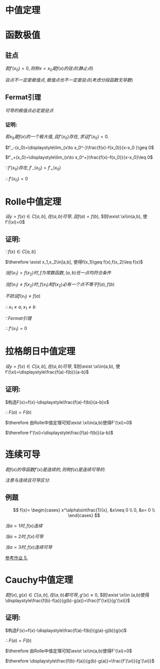 # 中值定理

# 函数极值

## 驻点

$若f'(x_0)=0, 则称x=x_0是f(x)的驻点(静止点)$

$驻点不一定是极值点, 极值点也不一定是驻点(考虑分段函数无导数)$

## Fermat引理

$可导的极值点必定是驻点$

### 证明:

$若x_0是f(x)的一个极大值, 且f'(x_0)存在, 求证f'(x_0)=0.$

$f'_-(x_0)=\displaystyle\lim_{x\to x_0^-}\frac{f(x)-f(x_0)}{x-x_0 }\geq 0$

$f'_+(x_0)=\displaystyle\lim_{x\to x_0^+}\frac{f(x)-f(x_0)}{x-x_0}\leq 0$

$\because f'(x_0)存在, f'_-(x_0)=f'_+(x_0)$

$\therefore f'(x_0)=0$

# Rolle中值定理

$设y=f(x)\in C[a,b], 在(a,b)可导, 且f(a)=f(b),$
$则\exist \xi\in(a,b), 使f'(\xi)=0$

## 证明:

$\because f(x)\in C[a,b]$

$\therefore \exist x_1,x_2\in[a,b], 使得f(x_1)\geq f(x),f(x_2)\leq f(x)$

$当f(x_1)=f(x_2)时, f为常数函数, (a,b)任一点均符合条件$

$当f(x_1)\neq f(x_2)时, f(x_1)和f(x_2)必有一个点不等于f(a),f(b)$

$不妨设f(x_1)\neq f(a)$

$\therefore x_1\neq a,x_1\neq b$

$\because Fermat引理$

$\therefore f'(x_1)=0$

# 拉格朗日中值定理

$设y=f(x)\in C[a,b], 在(a,b)可导,$
$则\exist \xi\in(a,b), 使f'(\xi)=\displaystyle\frac{f(a)-f(b)}{a-b}$

## 证明:

$构造F(x)=f(x)-\displaystyle\frac{f(a)-f(b)}{a-b}x$

$\therefore F(a)=F(b)$

$\therefore 由Rolle中值定理可知\exist \xi\in(a,b)使得F'(\xi)=0$

$\therefore f'(\xi)=\displaystyle\frac{f(a)-f(b)}{a-b}$

# 连续可导

$若f(x)的导函数f'(x)是连续的, 则称f(x)是连续可导的.$

$注意与连续且可导区分.$

## 例题

$$
f(x)=
\begin{cases}
x^\alpha\sin\frac{1}{x}, &x\neq 0 \\
0, &x= 0 \\
\end{cases}
$$

$当\alpha = 1时, f(x)连续$

$当\alpha = 2时, f(x)可导$

$当\alpha = 3时, f(x)连续可导$

[参考作业 5.](./Homework/2.1.md)

# Cauchy中值定理

$若f(x),g(x)\in C[a,b],在(a,b)都可导, g'(x)\neq 0,$
$则\exist \xi\in (a,b)使得\displaystyle\frac{f(b)-f(a)}{g(b)-g(a)}=\frac{f'(\xi)}{g'(\xi)}$

## 证明:

$构造F(x)=f(x)-\displaystyle\frac{f(a)-f(b)}{g(a)-g(b)}g(x)$

$\therefore F(a)=F(b)$

$\therefore 由Rolle中值定理可知\exist \xi\in(a,b)使得F'(\xi)=0$

$\therefore \displaystyle\frac{f(b)-f(a)}{g(b)-g(a)}=\frac{f'(\xi)}{g'(\xi)}$